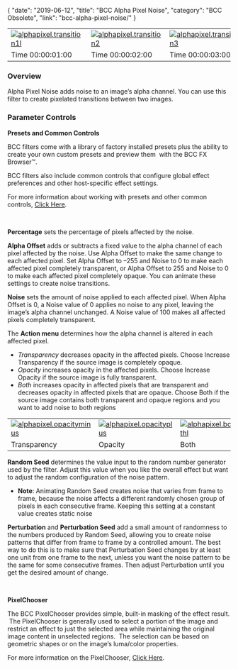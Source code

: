 {
"date": "2019-06-12",
"title": "BCC Alpha Pixel Noise",
"category": "BCC Obsolete",
"link": "bcc-alpha-pixel-noise/"
}

 

|  |  |  |
| --- | --- | --- |
| [![alphapixel.transition1l](https://borisfx-com-res.cloudinary.com/image/upload//documentation/continuum/uploads/2013/06/alphapixel.transition1l.jpg)](https://borisfx-com-res.cloudinary.com/image/upload//documentation/continuum/uploads/2013/06/alphapixel.transition1l.jpg) | [![alphapixel.transition2](https://borisfx-com-res.cloudinary.com/image/upload//documentation/continuum/uploads/2013/06/alphapixel.transition2.jpg)](https://borisfx-com-res.cloudinary.com/image/upload//documentation/continuum/uploads/2013/06/alphapixel.transition2.jpg) | [![alphapixel.transition3](https://borisfx-com-res.cloudinary.com/image/upload//documentation/continuum/uploads/2013/06/alphapixel.transition3.jpg)](https://borisfx-com-res.cloudinary.com/image/upload//documentation/continuum/uploads/2013/06/alphapixel.transition3.jpg) |
| Time 00:00:01:00 | Time 00:00:02:00 | Time 00:00:03:00 |


### Overview


Alpha Pixel Noise adds noise to an image’s alpha channel. You can use this filter to create pixelated transitions between two images.


### 


### **Parameter Controls**


**Presets and Common Controls**


BCC filters come with a library of factory installed presets plus the ability to create your own custom presets and preview them  with the BCC FX Browser™.


BCC filters also include common controls that configure global effect preferences and other host-specific effect settings.


For more information about working with presets and other common controls, [Click Here](/documentation/continuum/bcc-common-controls/).

 


**Percentage** sets the percentage of pixels affected by the noise.


**Alpha Offset** adds or subtracts a fixed value to the alpha channel of each pixel affected by the noise. Use Alpha Offset to make the same change to each affected pixel. Set Alpha Offset to –255 and Noise to 0 to make each affected pixel completely transparent, or Alpha Offset to 255 and Noise to 0 to make each affected pixel completely opaque. You can animate these settings to create noise transitions.


**Noise** sets the amount of noise applied to each affected pixel. When Alpha Offset is 0, a Noise value of 0 applies no noise to any pixel, leaving the image’s alpha channel unchanged. A Noise value of 100 makes all affected pixels completely transparent.


The **Action menu** determines how the alpha channel is altered in each affected pixel.


* *Transparency* decreases opacity in the affected pixels. Choose Increase Transparency if the source image is completely opaque.
* *Opacity* increases opacity in the affected pixels. Choose Increase Opacity if the source image is fully transparent.
* *Both* increases opacity in affected pixels that are transparent and decreases opacity in affected pixels that are opaque. Choose Both if the source image contains both transparent and opaque regions and you want to add noise to both regions




|  |  |  |
| --- | --- | --- |
| [![alphapixel.opacityminus](https://borisfx-com-res.cloudinary.com/image/upload//documentation/continuum/uploads/2013/06/alphapixel.opacityminus.jpg)](https://borisfx-com-res.cloudinary.com/image/upload//documentation/continuum/uploads/2013/06/alphapixel.opacityminus.jpg) | [![alphapixel.opacityplus](https://borisfx-com-res.cloudinary.com/image/upload//documentation/continuum/uploads/2013/06/alphapixel.opacityplus.jpg)](https://borisfx-com-res.cloudinary.com/image/upload//documentation/continuum/uploads/2013/06/alphapixel.opacityplus.jpg) | [![alphapixel.bothl](https://borisfx-com-res.cloudinary.com/image/upload//documentation/continuum/uploads/2013/06/alphapixel.bothl_.jpg)](https://borisfx-com-res.cloudinary.com/image/upload//documentation/continuum/uploads/2013/06/alphapixel.bothl_.jpg) |
| Transparency | Opacity | Both |


**Random Seed** determines the value input to the random number generator used by the filter. Adjust this value when you like the overall effect but want to adjust the random configuration of the noise pattern.


* **Note**: Animating Random Seed creates noise that varies from frame to frame, because the noise affects a different randomly chosen group of pixels in each consecutive frame. Keeping this setting at a constant value creates static noise


**Perturbation** and **Perturbation Seed** add a small amount of randomness to the numbers produced by Random Seed, allowing you to create noise patterns that differ from frame to frame by a controlled amount. The best way to do this is to make sure that Perturbation Seed changes by at least one unit from one frame to the next, unless you want the noise pattern to be the same for some consecutive frames. Then adjust Perturbation until you get the desired amount of change.


 


**PixelChooser**


The BCC PixelChooser provides simple, built-in masking of the effect result.  The PixelChooser is generally used to select a portion of the image and restrict an effect to just the selected area while maintaining the original image content in unselected regions.  The selection can be based on geometric shapes or on the image’s luma/color properties.


For more information on the PixelChooser, [Click Here](/documentation/continuum/bcc-pixel-chooser/).

 